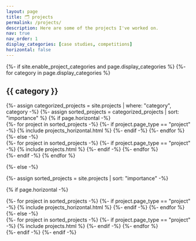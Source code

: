```yaml
---
layout: page
title: 🗂 projects
permalink: /projects/
description: Here are some of the projects I've worked on.
nav: true
nav_order: 1
display_categories: [case studies, competitions]
horizontal: false
---
```


<div class="projects">
{%- if site.enable_project_categories and page.display_categories %}
  <!-- Display categorized projects -->
  {%- for category in page.display_categories %}
  <h2 class="category">{{ category }}</h2>
  {%- assign categorized_projects = site.projects | where: "category", category -%}
  {%- assign sorted_projects = categorized_projects | sort: "importance" %}
  <!-- Generate cards for each project -->
  {% if page.horizontal -%}
  <div class="container">
    <div class="row row-cols-2">
    {%- for project in sorted_projects -%}
      {%- if project.page_type == "project" -%}
        {% include projects_horizontal.html %}
      {%- endif -%}
    {%- endfor %}
    </div>
  </div>
  {%- else -%}
  <div class="grid">
    {%- for project in sorted_projects -%}
      {%- if project.page_type == "project" -%}
        {% include projects.html %}
      {%- endif -%}
    {%- endfor %}
  </div>
  {%- endif -%}
  {% endfor %}

{%- else -%}
<!-- Display projects without categories -->
  {%- assign sorted_projects = site.projects | sort: "importance" -%}
  <!-- Generate cards for each project -->
  {% if page.horizontal -%}
  <div class="container">
    <div class="row row-cols-2">
    {%- for project in sorted_projects -%}
      {%- if project.page_type == "project" -%}
        {% include projects_horizontal.html %}
      {%- endif -%}
    {%- endfor %}
    </div>
  </div>
  {%- else -%}
  <div class="grid">
    {%- for project in sorted_projects -%}
      {%- if project.page_type == "project" -%}
        {% include projects.html %}
      {%- endif -%}
    {%- endfor %}
  </div>
  {%- endif -%}
{%- endif -%}
</div>
